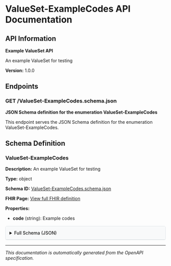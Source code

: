 # ValueSet-ExampleCodes API Documentation

<!-- This content is automatically generated from ValueSet-ExampleCodes.openapi.json -->

## API Information

**Example ValueSet API**

An example ValueSet for testing

**Version:** 1.0.0

## Endpoints

### GET /ValueSet-ExampleCodes.schema.json

**JSON Schema definition for the enumeration ValueSet-ExampleCodes**

This endpoint serves the JSON Schema definition for the enumeration ValueSet-ExampleCodes.

## Schema Definition

### ValueSet-ExampleCodes

**Description:** An example ValueSet for testing

**Type:** object

**Schema ID:** [ValueSet-ExampleCodes.schema.json](ValueSet-ExampleCodes.schema.json)

**FHIR Page:** [View full FHIR definition](ValueSet-ExampleCodes.html)

**Properties:**

- **code** (string): Example codes
<details>
<summary>Full Schema (JSON)</summary>

```json
{
  "$schema": "https://json-schema.org/draft/2020-12/schema",
  "$id": "ValueSet-ExampleCodes.schema.json",
  "title": "Example ValueSet",
  "description": "An example ValueSet for testing",
  "type": "object",
  "properties": {
    "code": {
      "type": "string",
      "enum": [
        "example1",
        "example2",
        "example3"
      ],
      "description": "Example codes"
    }
  }
}
```

</details>


<style>
/* Schema documentation styling that integrates with IG theme */
.enum-values {
  background-color: #e7f3ff;
  border: 1px solid #b8daff;
  border-radius: 4px;
  padding: 1rem;
  margin: 1rem 0;
}

.enum-value {
  display: inline-block;
  background-color: #00477d;
  color: white;
  padding: 0.2rem 0.5rem;
  border-radius: 3px;
  margin: 0.2rem;
  font-size: 0.9rem;
  text-decoration: none;
}

.enum-value a {
  color: white;
  text-decoration: none;
}

.enum-value:hover, .enum-value a:hover {
  background-color: #0070A1;
  color: white;
  text-decoration: none;
}

.enum-truncated {
  margin-top: 0.5rem;
  font-style: italic;
  color: #6c757d;
}

details {
  margin: 1rem 0;
  border: 1px solid #dee2e6;
  border-radius: 4px;
  padding: 0;
}

details summary {
  background: #f8f9fa;
  padding: 0.75rem;
  cursor: pointer;
  border-bottom: 1px solid #dee2e6;
  font-weight: 500;
}

details[open] summary {
  border-bottom: 1px solid #dee2e6;
}

details pre {
  margin: 1rem;
  background: #f8f9fa;
  border: 1px solid #e9ecef;
  border-radius: 4px;
  padding: 1rem;
  overflow-x: auto;
}
</style>

---

*This documentation is automatically generated from the OpenAPI specification.*
